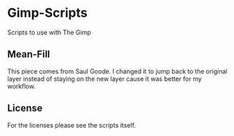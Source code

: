 Gimp-Scripts
============

Scripts to use with The Gimp

Mean-Fill
---------
This piece comes from Saul Goode. I changed it to jump back to the original layer instead of staying on the new layer cause it was better for my workflow.

License
-------
For the licenses please see the scripts itself.
